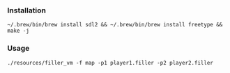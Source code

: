 ### Installation
```
~/.brew/bin/brew install sdl2 && ~/.brew/bin/brew install freetype && make -j
```
### Usage
```
./resources/filler_vm -f map -p1 player1.filler -p2 player2.filler
```

